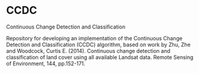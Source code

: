 # CCDC
Continuous Change Detection and Classification

Repository for developing an implementation of the Continuous Change Detection and Classification (CCDC) algorithm, based on work by Zhu, Zhe and Woodcock, Curtis E. (2014). Continuous change detection and classification of land cover using all available Landsat data. Remote Sensing of Environment, 144, pp.152-171.
